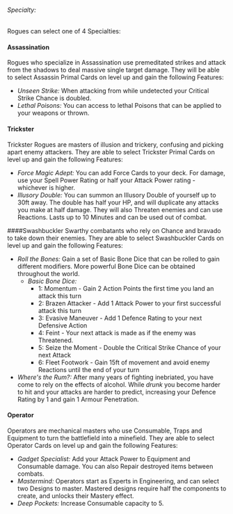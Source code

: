 ###### Specialty:
Rogues can select one of 4 Specialties:

#### Assassination
Rogues who specialize in Assassination use premeditated strikes and attack from the shadows to deal massive single target damage. They will be able to select Assassin Primal Cards on level up and gain the following Features:
- *Unseen Strike:* When attacking from while undetected your Critical Strike Chance is doubled.
- *Lethal Poisons:* You can access to lethal Poisons that can be applied to your weapons or thrown.

#### Trickster
Trickster Rogues are masters of illusion and trickery, confusing and picking apart enemy attackers. They are able to select Trickster Primal Cards on level up and gain the following Features:
- *Force Magic Adept:* You can add Force Cards to your deck. For damage, use your Spell Power Rating or half your Attack Power rating - whichever is higher.
- *Illusory Double:* You can summon an Illusory Double of yourself up to 30ft away. The double has half your HP, and will duplicate any attacks you make at half damage. They will also Threaten enemies and can use Reactions. Lasts up to 10 Minutes and can be used out of combat.

####Swashbuckler
Swarthy combatants who rely on Chance and bravado to take down their enemies. They are able to select Swashbuckler Cards on level up and gain the following Features:
- *Roll the Bones:* Gain a set of Basic Bone Dice that can be rolled to gain different modifiers. More powerful Bone Dice can be obtained throughout the world. 
	- *Basic Bone Dice:* 
		- 1: Momentum - Gain 2 Action Points the first time you land an attack this turn
		- 2: Brazen Attacker - Add 1 Attack Power to your first successful attack this turn
		- 3: Evasive Maneuver - Add 1 Defence Rating to your next Defensive Action
		- 4: Feint - Your next attack is made as if the enemy was Threatened.
		- 5: Seize the Moment - Double the Critical Strike Chance of your next Attack
		- 6: Fleet Footwork - Gain 15ft of movement and avoid enemy Reactions until the end of your turn
- *Where's the Rum?:* After many years of fighting inebriated, you have come to rely on the effects of alcohol. While *drunk* you become harder to hit and your attacks are harder to predict, increasing your Defence Rating by 1 and gain 1 Armour Penetration. 

#### Operator
Operators are mechanical masters who use Consumable, Traps and Equipment to turn the battlefield into a minefield. They are able to select Operator Cards on level up and gain the following Features:
- *Gadget Specialist:* Add your Attack Power to Equipment and Consumable damage. You can also Repair destroyed items between combats.
- *Mastermind:* Operators start as Experts in Engineering, and can select two Designs to master. Mastered designs require half the components to create, and unlocks their Mastery effect.
- *Deep Pockets:* Increase Consumable capacity to 5.
